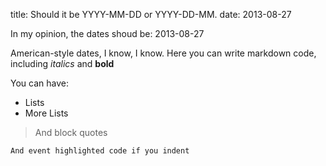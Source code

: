 title: Should it be YYYY-MM-DD or YYYY-DD-MM. 
date: 2013-08-27

In my opinion, the dates shoud be: 2013-08-27

American-style dates, I know, I know. Here you can write markdown code, including *italics* and **bold**

You can have: 
* Lists
* More Lists

> And block quotes

	And event highlighted code if you indent
